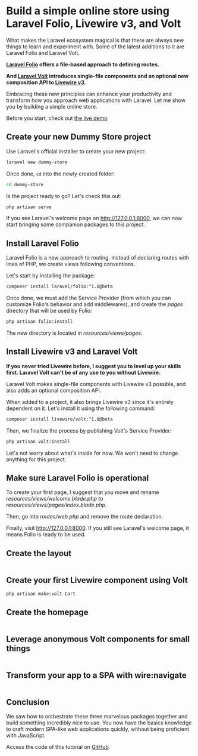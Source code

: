 # Build a simple online store using Laravel Folio, Livewire v3, and Volt

What makes the Laravel ecosystem magical is that there are always new things to learn and experiment with. Some of the latest additions to it are Laravel Folio and Laravel Volt.

**[Laravel Folio](https://github.com/laravel/folio) offers a file-based approach to defining routes.**

**And [Laravel Volt](https://laravel.com/docs/volt) introduces single-file components and an optional new composition API to [Livewire v3](https://livewire.laravel.com).**

Embracing these new principles can enhance your productivity and transform how you approach web applications with Laravel. Let me show you by building a simple online store.

Before you start, check out [the live demo]().

## Create your new Dummy Store project

Use Laravel's official installer to create your new project:

```bash
laravel new dummy-store
```

Once done, `cd` into the newly created folder:

```bash
cd dummy-store
```

Is the project ready to go? Let's check this out:

```bash
php artisan serve
```

If you see Laravel's welcome page on http://127.0.0.1:8000, we can now start bringing some companion packages to this project.

## Install Laravel Folio

Laravel Folio is a new approach to routing. Instead of declaring routes with lines of PHP, we create views following conventions.

Let's start by installing the package:

```bash
composer install laravel/folio:^1.0@beta
```

Once done, we must add the Service Provider (from which you can customize Folio's behavior and add middlewares), and create the *pages* directory that will be used by Folio:

```bash
php artisan folio:install
```

The new directory is located in *resources/views/pages*.

## Install Livewire v3 and Laravel Volt

**If you never tried Livewire before, I suggest you to level up your skills first. Laravel Volt can't be of any use to you without Livewire.**

Laravel Volt makes single-file components with Livewire v3 possible, and also adds an optional composition API.

When added to a project, it also brings Livewire v3 since it's entirely dependent on it. Let's install it using the following command:

```bash
composer install livewire/volt:^1.0@beta
```

Then, we finalize the process by publishing Volt's Service Provider:

```bash
php artisan volt:install
```

Let's not worry about what's inside for now. We won't need to change anything for this project.

## Make sure Laravel Folio is operational

To create your first page, I suggest that you move and rename *resources/views/welcome.blade.php* to *resources/views/pages/index.blade.php*.

Then, go into *routes/web.php* and remove the route declaration.

Finally, visit http://127.0.0.1:8000. If you still see Laravel's welcome page, it means Folio is ready to be used.

## Create the layout

```blade
```

## Create your first Livewire component using Volt

```bash
php artisan make:volt Cart
```

## Create the homepage

```blade
```

## Leverage anonymous Volt components for small things

```blade
```

## Transform your app to a SPA with wire:navigate

```blade
```

## Conclusion

We saw how to orchestrate these three marvelous packages together and build something incredibly nice to use. You now have the basics knowledge to craft modern SPA-like web applications quickly, without being proficient with JavaScript.

Access the code of this tutorial on [GitHub](https://github.com/benjamincrozat/laracasts-tutorial-01).
